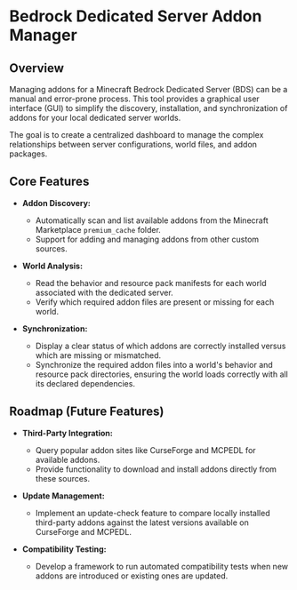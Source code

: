 # Bedrock Dedicated Server Addon Manager

## Overview

Managing addons for a Minecraft Bedrock Dedicated Server (BDS) can be a manual and error-prone process. This tool provides a graphical user interface (GUI) to simplify the discovery, installation, and synchronization of addons for your local dedicated server worlds.

The goal is to create a centralized dashboard to manage the complex relationships between server configurations, world files, and addon packages.

## Core Features

-   **Addon Discovery:**
    -   Automatically scan and list available addons from the Minecraft Marketplace `premium_cache` folder.
    -   Support for adding and managing addons from other custom sources.

-   **World Analysis:**
    -   Read the behavior and resource pack manifests for each world associated with the dedicated server.
    -   Verify which required addon files are present or missing for each world.

-   **Synchronization:**
    -   Display a clear status of which addons are correctly installed versus which are missing or mismatched.
    -   Synchronize the required addon files into a world's behavior and resource pack directories, ensuring the world loads correctly with all its declared dependencies.

## Roadmap (Future Features)

-   **Third-Party Integration:**
    -   Query popular addon sites like CurseForge and MCPEDL for available addons.
    -   Provide functionality to download and install addons directly from these sources.

-   **Update Management:**
    -   Implement an update-check feature to compare locally installed third-party addons against the latest versions available on CurseForge and MCPEDL.

-   **Compatibility Testing:**
    -   Develop a framework to run automated compatibility tests when new addons are introduced or existing ones are updated.